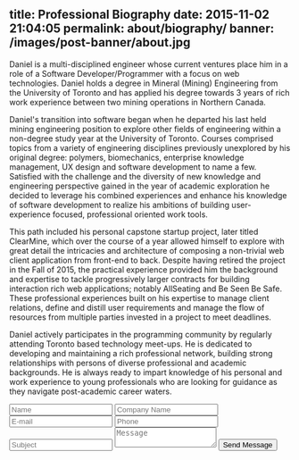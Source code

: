 title: Professional Biography
date: 2015-11-02 21:04:05
permalink: about/biography/
banner: /images/post-banner/about.jpg
---
Daniel is a multi-disciplined engineer whose current ventures place him in a role of a Software Developer/Programmer with a focus on web technologies. Daniel holds a degree in Mineral (Mining) Engineering from the University of Toronto and has applied his degree towards 3 years of rich work experience between two mining operations in Northern Canada.

Daniel's transition into software began when he departed his last held mining engineering position to explore other fields of engineering within a non-degree study year at the University of Toronto. Courses comprised topics from a variety of engineering disciplines previously unexplored by his original degree: polymers, biomechanics, enterprise knowledge management, UX design and software development to name a few. Satisfied with the challenge and the diversity of new knowledge and engineering perspective gained in the year of academic exploration he decided to leverage his combined experiences and enhance his knowledge of software development to realize his ambitions of building user-experience focused, professional oriented work tools.

This path included his personal capstone startup project, later titled ClearMine, which over the course of a year allowed himself to explore with great detail the intricacies and architecture of composing a non-trivial web client application from front-end to back. Despite having retired the project in the Fall of 2015, the practical experience provided him the background and expertise to tackle progressively larger contracts for building interaction rich web applications; notably AllSeating and Be Seen Be Safe. These professional experiences built on his expertise to manage client relations, define and distill user requirements and manage the flow of resources from multiple parties invested in a project to meet deadlines.

Daniel actively participates in the programming community by regularly attending Toronto based technology meet-ups. He is dedicated to developing and maintaining a rich professional network, building strong relationships with persons of diverse professional and academic backgrounds. He is always ready to impart knowledge of his personal and work experience to young professionals who are looking for guidance as they navigate post-academic career waters.

<form name="contact" action="http://formspree.io/mail@danielalksnis.com" method="POST"> <input type="text" name="Name" placeholder="Name"> <input type="text" name="CompanyName" placeholder="Company Name"> <input type="email" name="_replyTo" placeholder="E-mail"> <input type="tel" name="Tel" placeholder="Phone"> <input type="text" name="Subject" placeholder="Subject"> <textarea name="Message" placeholder="Message"></textarea> <input type="submit" value="Send Message"> </form>
